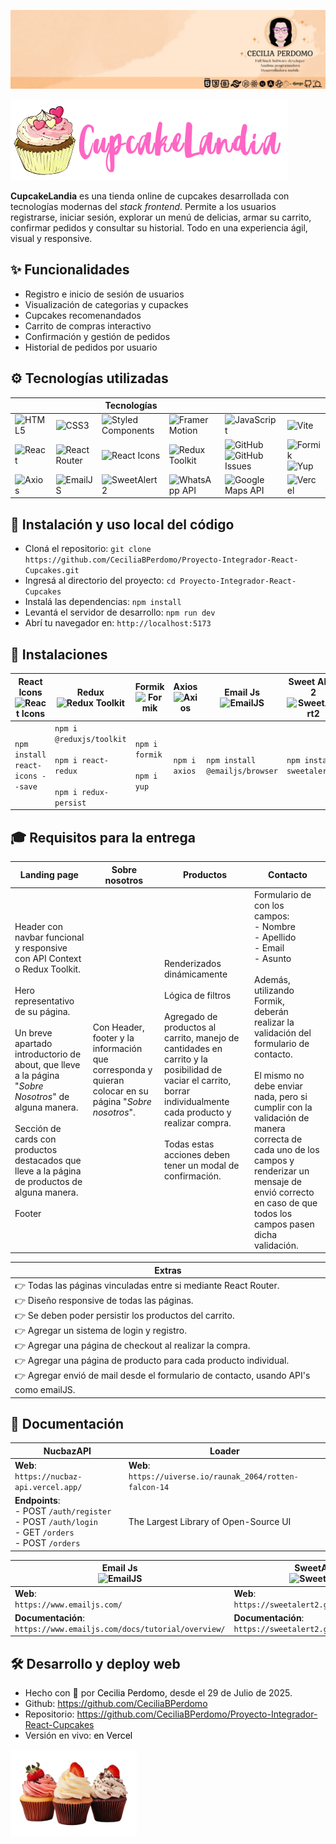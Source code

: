 <p align="center"><a href="https://www.linkedin.com/in/cecilia-perdomo/" style="text-decoration: none; color: black">

![CeciliaPerdomo](image.png)

</a></p>

<p align="start">
    <img src="./src/assets/LogoCupcakeLandia.png">
</p>

**CupcakeLandia** es una tienda online de cupcakes desarrollada con tecnologías modernas del *stack frontend*. Permite a los usuarios registrarse, iniciar sesión, explorar un menú de delicias, armar su carrito, confirmar pedidos y consultar su historial. Todo en una experiencia ágil, visual y responsive.

## ✨ Funcionalidades
- Registro e inicio de sesión de usuarios
- Visualización de categorias y cupackes
- Cupcakes recomenandados
- Carrito de compras interactivo
- Confirmación y gestión de pedidos
- Historial de pedidos por usuario

## ⚙️ Tecnologías utilizadas
| | | Tecnologías | | | |
|--------|----------------------|------------|------------------------| ---------------------|-------------------|
|  ![HTML5](https://img.shields.io/badge/HTML5-E34F26?style=flat&logo=html5&logoColor=white) | ![CSS3](https://img.shields.io/badge/CSS3-1572B6?style=flat&logo=css3&logoColor=white) | ![Styled Components](https://img.shields.io/badge/Styled--Components-DB7093?style=flat&logo=styled-components&logoColor=white) | ![Framer Motion](https://img.shields.io/badge/Framer_Motion-0055FF?style=flat&logo=framer&logoColor=white) | ![JavaScript](https://img.shields.io/badge/JavaScript-F7DF1E?style=flat&logo=javascript&logoColor=black) | ![Vite](https://img.shields.io/badge/Vite-646CFF?style=flat&logo=vite&logoColor=white) |
| ![React](https://img.shields.io/badge/React-20232A?style=flat&logo=react&logoColor=61DAFB)| ![React Router](https://img.shields.io/badge/React_Router-CA4245?style=flat&logo=react-router&logoColor=white) | ![React Icons](https://img.shields.io/badge/React_Icons-61DAFB?style=flat&logo=react&logoColor=white)  |  ![Redux Toolkit](https://img.shields.io/badge/Redux--Toolkit-764ABC?style=flat&logo=redux&logoColor=white) | ![GitHub](https://img.shields.io/badge/GitHub-181717?style=flat&logo=github&logoColor=white) ![GitHub Issues](https://img.shields.io/badge/GitHub_Issues-FF3366?style=flat&logo=github&logoColor=white) | ![Formik](https://img.shields.io/badge/Formik-0A4D8C?style=flat&logo=formik&logoColor=white) ![Yup](https://img.shields.io/badge/Yup-4B32C3?style=flat&logo=yup&logoColor=white) |
| ![Axios](https://img.shields.io/badge/Axios-5A29E4?style=flat&logo=axios&logoColor=white) | ![EmailJS](https://img.shields.io/badge/EmailJS-FF5A1F?style=flat&logo=emailjs&logoColor=white) | ![SweetAlert2](https://img.shields.io/badge/SweetAlert2-FF6F61?style=flat&logo=sweetalert&logoColor=white) | ![WhatsApp API](https://img.shields.io/badge/WhatsApp_API-25D366?style=flat&logo=whatsapp&logoColor=white) |![Google Maps API](https://img.shields.io/badge/Google_Maps_API-4285F4?style=flat&logo=googlemaps&logoColor=white) | ![Vercel](https://img.shields.io/badge/Vercel-000?style=flat&logo=vercel&logoColor=white) |

## 🚀 Instalación y uso local del código
- Cloná el repositorio: `git clone https://github.com/CeciliaBPerdomo/Proyecto-Integrador-React-Cupcakes.git` 
- Ingresá al directorio del proyecto: `cd Proyecto-Integrador-React-Cupcakes`
- Instalá las dependencias: `npm install`
- Levantá el servidor de desarrollo: `npm run dev`
- Abrí tu navegador en: `http://localhost:5173`

## 🧿​ Instalaciones

| **React Icons** <br/> ![React Icons](https://img.shields.io/badge/React_Icons-61DAFB?style=flat&logo=react&logoColor=white) | **Redux** <br/> ![Redux Toolkit](https://img.shields.io/badge/Redux--Toolkit-764ABC?style=flat&logo=redux&logoColor=white) | **Formik** <br/> ![Formik](https://img.shields.io/badge/Formik-0A4D8C?style=flat&logo=formik&logoColor=white) | **Axios** <br/> ![Axios](https://img.shields.io/badge/Axios-5A29E4?style=flat&logo=axios&logoColor=white) | **Email Js** <br/> ![EmailJS](https://img.shields.io/badge/EmailJS-FF5A1F?style=flat&logo=emailjs&logoColor=white) | **Sweet Alert 2** <br/> ![SweetAlert2](https://img.shields.io/badge/SweetAlert2-FF6F61?style=flat&logo=sweetalert&logoColor=white) |
| ----------- | ----------- | ----------- | ----------- | ----------- | ----------- | 
|  `npm install react-icons --save` | `npm i @reduxjs/toolkit` <br/> <br/>`npm i react-redux` <br/> <br/> `npm i redux-persist` | `npm i formik` <br/> <br />`npm i yup`| `npm i axios` | `npm install @emailjs/browser` | `npm install sweetalert2` | 

## 🎓​ Requisitos para la entrega

| Landing page | Sobre nosotros | Productos | Contacto |
| ------------ | ------------ | ------------ | ------------ | 
|Header con navbar funcional y responsive con API Context o Redux Toolkit. <br/> <br/> Hero representativo de su página. <br/> <br/> Un breve apartado introductorio de about, que lleve a la página "*Sobre Nosotros*" de alguna manera. <br/> <br/> Sección de cards con productos destacados que lleve a la página de productos de alguna manera. <br/><br/> Footer | Con Header, footer y la información que corresponda y quieran colocar en su página "*Sobre nosotros*". | Renderizados dinámicamente <br/> <br/> Lógica de filtros <br/> <br/> Agregado de productos al carrito, manejo de cantidades en carrito y la posibilidad de vaciar el carrito, borrar individualmente cada producto y realizar compra. <br/> <br/> Todas estas acciones deben tener un modal de confirmación.| Formulario de con los campos: <br/>- Nombre <br/>- Apellido <br/>- Email <br/>- Asunto <br/> <br/> Además, utilizando Formik, deberán realizar la validación del formulario de contacto. <br/> <br/> El mismo no debe enviar nada, pero si cumplir con la validación de manera correcta de cada uno de los campos y renderizar un mensaje de envió correcto en caso de que todos los campos pasen dicha validación. |


| Extras |
| ------------ |
| 👉 Todas las páginas vinculadas entre si mediante React Router. <br/> 👉 Diseño responsive de todas las páginas. <br/> 👉 Se deben poder persistir los productos del carrito. <br/> 👉 Agregar un sistema de login y registro. <br/> 👉 Agregar una página de checkout al realizar la compra. <br/> 👉 Agregar una página de producto para cada producto individual. <br/> 👉 Agregar envió de mail desde el formulario de contacto, usando API's como emailJS. |


## 📖 Documentación
| **NucbazAPI** | **Loader** | 
| ----- | ----- | 
| **Web**: <br />`https://nucbaz-api.vercel.app/` | **Web**: <br />`https://uiverse.io/raunak_2064/rotten-falcon-14` | 
| **Endpoints**: <br />- POST `/auth/register` <br />- POST `/auth/login` <br />- GET `/orders` <br />- POST `/orders` | The Largest Library of Open-Source UI | 


| **Email Js** <br /> ![EmailJS](https://img.shields.io/badge/EmailJS-FF5A1F?style=flat&logo=emailjs&logoColor=white) | **SweetAlert2** <br /> ![SweetAlert2](https://img.shields.io/badge/SweetAlert2-FF6F61?style=flat&logo=sweetalert&logoColor=white)  |
| ----- | ----- |
| **Web**: <br />`https://www.emailjs.com/` | **Web**: <br />`https://sweetalert2.github.io/#examples` | 
| **Documentación**: `https://www.emailjs.com/docs/tutorial/overview/`| **Documentación**: `https://sweetalert2.github.io/#download` |

## 🛠️ Desarrollo y deploy web
- Hecho con 💙​ por <a href="https://www.linkedin.com/in/cecilia-perdomo/" style="text-decoration: none; color: black">Cecilia Perdomo</a>, desde el 29 de Julio de 2025.
- Github: <a href="https://github.com/CeciliaBPerdomo" style="text-decoration: none; color: black">https://github.com/CeciliaBPerdomo</a>
- Repositorio: <a href="https://github.com/CeciliaBPerdomo/Proyecto-Integrador-React-Cupcakes" style="text-decoration: none; color: black">https://github.com/CeciliaBPerdomo/Proyecto-Integrador-React-Cupcakes</a>
- Versión en vivo: <a href="https://proyecto-integrador-react-cupcakes.vercel.app/" style="text-decoration: none; color: black">en Vercel</a>

<div align="start">
    <img src="./src/assets/cupcakes/hero.png" style="width: 40%;">
</div>